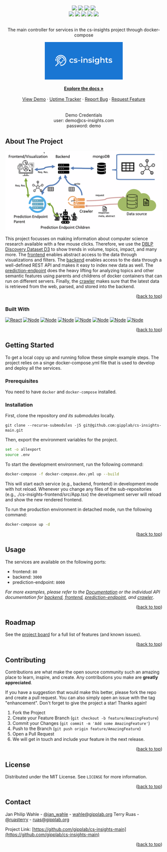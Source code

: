 <div id="top"></div>
<!--
*** Thanks for checking out the Best-README-Template. If you have a suggestion
*** that would make this better, please fork the repo and create a pull request
*** or simply open an issue with the tag "enhancement".
*** Don't forget to give the project a star!
*** Thanks again! Now go create something AMAZING! :D
-->

<!-- PROJECT LOGO -->
<br />
<div align="center">

<div align="center">
  <a href="https://github.com/gipplab/cs-insights-backend/issues"><img src="https://img.shields.io/github/issues/gipplab/cs-insights-backend.svg?style=for-the-badge"/></a>
  <a href="https://github.com/gipplab/cs-insights-backend/graphs/contributors"><img src="https://img.shields.io/github/contributors/gipplab/cs-insights-backend.svg?style=for-the-badge"/></a>
  <a href="https://github.com/gipplab/cs-insights-backend/stargazers"><img src="https://img.shields.io/github/stars/gipplab/cs-insights-backend.svg?style=for-the-badge"/></a>
  <a href="https://github.com/gipplab/cs-insights-main/blob/master/LICENSE"><img src="https://img.shields.io/github/license/gipplab/cs-insights-main.svg?style=for-the-badge"/></a>
  </div>
    <a href="https://github.com/gipplab/cs-insights-frontend"><img src="https://img.shields.io/badge/GitHub-Frontend-green?style=for-the-badge"/></a>
    <a href="https://github.com/gipplab/cs-insights-backend"><img src="https://img.shields.io/badge/GitHub-Backend-green?style=for-the-badge"/></a>
    <a href="https://github.com/gipplab/cs-insights-crawler"><img src="https://img.shields.io/badge/GitHub-Crawler-green?style=for-the-badge"/></a>
    <a href="https://github.com/gipplab/cs-insights-prediction-endpoint"><img src="https://img.shields.io/badge/GitHub-Prediction_Endpoint-green?style=for-the-badge"/></a>
    <a href="https://github.com/gipplab/cs-insights-uptime"><img src="https://img.shields.io/badge/GitHub-Uptime-green?style=for-the-badge"/></a>

  <div align="center">
  <p align="center">
    <br/>
    The main controller for services in the cs-insights project through docker-compose
    <br/>
  </p>
  <a href="https://github.com/gipplab/cs-insights-main">
    <img src="images/logo.jpg" alt="Logo" width="250">
  </a>
  <br/>
  <br/>
  <a href="https://jan-philip-wahle.gitbook.io/cs-insights/"><strong>Explore the docs »</strong></a>
  <br />
  <br />
  <a href="http://cs-insights.uni-goettingen.de/">View Demo</a>
  ·
  <a href="https://github.com/gipplab/cs-insights-uptime">Uptime Tracker</a>
  ·
  <a href="https://github.com/gipplab/cs-insights-main/issues/new?assignees=&labels=&template=bug_report.md&title=">Report Bug</a>
  ·
  <a href="https://github.com/gipplab/cs-insights-main/issues/new?assignees=&labels=&template=feature_request.md&title=">Request Feature</a>
  </div>

<br/>
<br/>
Demo Credentials <br/>
user: demo@cs-insights.com <br/>
password: demo

</div>

<!-- ABOUT THE PROJECT -->
## About The Project

[![Product Name Screen Shot][product-screenshot]](https://cs-insights.uni-goettingen.de)

This project focusses on making information about computer science research available with a few mouse clicks. Therefore, we use the [DBLP Discovery Dataset D3](https://arxiv.org/abs/2204.13384) to show trends in volume, topics, impact, and many more.
The [frontend](https://github.com/gipplab/cs-insights-frontend) enables abstract access to the data through visualizations and filters. The [backend](https://github.com/gipplab/cs-insights-backend) enables access to the data through a well-defined REST API and makes it easy to index new data as well. The [prediction-endpoint](https://github.com/gipplab/cs-insights-prediction-endpoint) does the heavy lifting for analyzing topics and other semantic features using parents and childrens of docker containers that can run on different servers. Finally, the [crawler](https://github.com/gipplab/cs-insights-crawler) makes sure that the latest data is retrieved from the web, parsed, and stored into the backend.

<p align="right">(<a href="#top">back to top</a>)</p>



### Built With

[![React][React.js]][React-url]
[![Node][Passport]][Passport-url]
[![Node][Swagger]][Swagger-url]
[![Node][Express]][Express-url]
[![Node][Material.ui]][Material-url]
[![Node][Node.js]][Node-url]
[![Node][MongoDB]][Mongo-url]
[![Node][Docker]][Docker-url]


<p align="right">(<a href="#top">back to top</a>)</p>



<!-- GETTING STARTED -->
## Getting Started
To get a local copy up and running follow these simple example steps. The project relies on a singe docker-compose.yml file that is used to develop and deploy all the services.

### Prerequisites
You need to have `docker` and `docker-compose` installed.

### Installation

First, clone the repository *and its submodules* locally.

```
git clone --recurse-submodules -j5 git@github.com:gipplab/cs-insights-main.git

```

Then, export the environment variables for the project.

```bash
set -o allexport
source .env
```

To start the development environment, run the following command:

```sh
docker-compose -f docker-compose.dev.yml up --build
```

This will start each service (e.g., backend, frontend) in development mode with hot reload. Whenever you change any files of the sub-repositories (e.g., ./cs-insights-frontend/src/App.tsx) the development server will reload and show the new rendered frontend.

To run the production environment in detached mode, run the following command:

```sh
docker-compose up -d
```

<p align="right">(<a href="#top">back to top</a>)</p>


<!-- USAGE EXAMPLES -->
## Usage

The services are available on the following ports:
- frontend: `80`
- backend: `3000`
- prediction-endpoint: `8000`

_For more examples, please refer to the [Documentation](https://jan-philip-wahle.gitbook.io/cs-insights/) or the individual API documentation for [backend](https://gipplab.github.io/cs-insights-backend/), [frontend](https://gipplab.github.io/cs-insights-frontend/), [prediction-endpoint](https://gipplab.github.io/cs-insights-prediction-endpoint/), and [crawler](https://gipplab.github.io/cs-insights-crawler/)_.

<p align="right">(<a href="#top">back to top</a>)</p>



<!-- ROADMAP -->
## Roadmap

See the [project board](https://github.com/orgs/gipplab/projects/8) for a full list of features (and known issues).

<p align="right">(<a href="#top">back to top</a>)</p>



<!-- CONTRIBUTING -->
## Contributing

Contributions are what make the open source community such an amazing place to learn, inspire, and create. Any contributions you make are **greatly appreciated**.

If you have a suggestion that would make this better, please fork the repo and create a pull request. You can also simply open an issue with the tag "enhancement".
Don't forget to give the project a star! Thanks again!

1. Fork the Project
2. Create your Feature Branch (`git checkout -b feature/AmazingFeature`)
3. Commit your Changes (`git commit -m 'Add some AmazingFeature'`)
4. Push to the Branch (`git push origin feature/AmazingFeature`)
5. Open a Pull Request
6. We will get in touch and include your feature in the next release.

<p align="right">(<a href="#top">back to top</a>)</p>



<!-- LICENSE -->
## License

Distributed under the MIT License. See `LICENSE` for more information.

<p align="right">(<a href="#top">back to top</a>)</p>



<!-- CONTACT -->
## Contact

Jan Philip Wahle - [@jan_wahle](https://twitter.com/jan_wahle) - wahle@gipplab.org
Terry Ruas - [@ruasterry](https://twitter.com/jan_wahle) - ruas@gipplab.org

Project Link: [https://github.com/gipplab/cs-insights-main](https://github.com/gipplab/cs-insights-main)

<p align="right">(<a href="#top">back to top</a>)</p>

<!-- MARKDOWN LINKS & IMAGES -->
<!-- https://www.markdownguide.org/basic-syntax/#reference-style-links -->
[product-screenshot]: images/system-overview.png
[React.js]: https://img.shields.io/badge/React-20232A?style=for-the-badge&logo=react&logoColor=61DAFB
[React-url]: https://reactjs.org/
[Node.js]: https://img.shields.io/badge/Node.js-43853D?style=for-the-badge&logo=node.js&logoColor=white
[Node-url]: https://nodejs.org/en/
[Material.ui]:https://img.shields.io/static/v1?style=for-the-badge&message=Material+Design&color=757575&logo=Material+Design&logoColor=FFFFFF&label=
[Material-url]: https://mui.com/
[MongoDB]: https://img.shields.io/badge/MongoDB-4EA94B?style=for-the-badge&logo=mongodb&logoColor=white
[Mongo-url]: https://www.mongodb.com/
[Docker]: https://img.shields.io/static/v1?style=for-the-badge&message=Docker&color=2496ED&logo=Docker&logoColor=FFFFFF&label=
[Docker-url]: https://www.docker.com/
[Passport]: https://img.shields.io/static/v1?style=for-the-badge&message=Passport&color=222222&logo=Passport&logoColor=34E27A&label=
[Passport-url]: https://www.passportjs.org/
[Swagger]: https://img.shields.io/static/v1?style=for-the-badge&message=Swagger&color=222222&logo=Swagger&logoColor=85EA2D&label=
[Swagger-url]: https://swagger.io/
[Express]: https://img.shields.io/static/v1?style=for-the-badge&message=Express&color=000000&logo=Express&logoColor=FFFFFF&label=
[Express-url]: https://expressjs.com/
